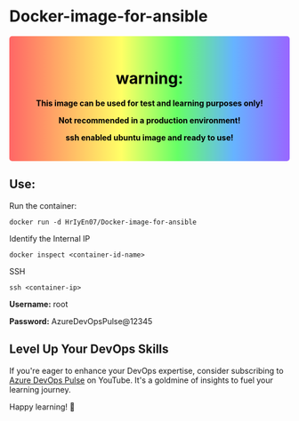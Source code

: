 # Docker-image-for-ansible

<div style="background: linear-gradient(to right, #ff6666, #ffb366, #ffff66, #66ff66, #66b3ff, #9966ff); color: black; padding: 20px; border-radius: 5px; position: relative; text-align: center;">
  <h1>warning:</h3>
  <p><strong>This image can be used for test and learning purposes only!</strong></p>
  <p><strong>Not recommended in a production environment!</strong></p>
  <p><strong>ssh enabled ubuntu image and ready to use!</strong></p>
</div>

## Use:

Run the container:

```docker run -d HrIyEn07/Docker-image-for-ansible```

Identify the Internal IP

```docker inspect <container-id-name>```

SSH

```ssh <container-ip>```

**Username:** root

**Password:** AzureDevOpsPulse@12345


## Level Up Your DevOps Skills

If you're eager to enhance your DevOps expertise, consider subscribing to [Azure DevOps Pulse](https://www.youtube.com/@AzureDevOpsPulse) on YouTube. It's a goldmine of insights to fuel your learning journey.

Happy learning! 🚀